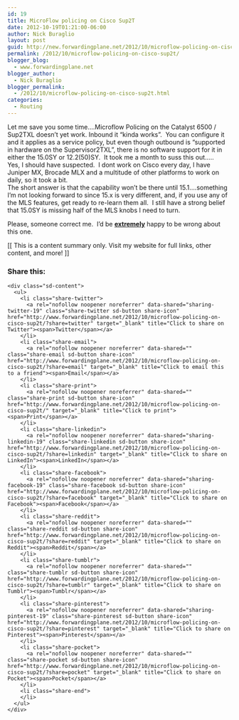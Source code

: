 ```yaml
---
id: 19
title: MicroFlow policing on Cisco Sup2T
date: 2012-10-19T01:21:00-06:00
author: Nick Buraglio
layout: post
guid: http://new.forwardingplane.net/2012/10/microflow-policing-on-cisco-sup2t/
permalink: /2012/10/microflow-policing-on-cisco-sup2t/
blogger_blog:
  - www.forwardingplane.net
blogger_author:
  - Nick Buraglio
blogger_permalink:
  - /2012/10/microflow-policing-on-cisco-sup2t.html
categories:
  - Routing
---
```

Let me save you some time&#8230;.Microflow Policing on the Catalyst 6500 / Sup2TXL doesn&#8217;t yet work. Inbound it &#8220;kinda works&#8221;.  You can configure it and it applies as a service policy, but even though outbound is &#8220;supported in hardware on the Supervisor2TXL&#8221;, there is no software support for it in either the 15.0SY or 12.2(50)SY.  It took me a month to suss this out&#8230;..  
Yes, I should have suspected.  I dont work on Cisco every day, I have Juniper MX, Brocade MLX and a multitude of other platforms to work on daily, so it took a bit.  
The short answer is that the capability won&#8217;t be there until 15.1&#8230;.something I&#8217;m not looking forward to since 15.x is very different, and, if you use any of the MLS features, get ready to re-learn them all.  I still have a strong belief that 15.0SY is missing half of the MLS knobs I need to turn. 

Please, someone correct me.  I&#8217;d be **<u>extremely</u>** happy to be wrong about this one.  

<div>
  [[ This is a content summary only. Visit my website for full links, other content, and more! ]]
</div>

<div class="sharedaddy sd-sharing-enabled">
  <div class="robots-nocontent sd-block sd-social sd-social-icon-text sd-sharing">
    <h3 class="sd-title">
      Share this:
    </h3>
    
    <div class="sd-content">
      <ul>
        <li class="share-twitter">
          <a rel="nofollow noopener noreferrer" data-shared="sharing-twitter-19" class="share-twitter sd-button share-icon" href="http://www.forwardingplane.net/2012/10/microflow-policing-on-cisco-sup2t/?share=twitter" target="_blank" title="Click to share on Twitter"><span>Twitter</span></a>
        </li>
        <li class="share-email">
          <a rel="nofollow noopener noreferrer" data-shared="" class="share-email sd-button share-icon" href="http://www.forwardingplane.net/2012/10/microflow-policing-on-cisco-sup2t/?share=email" target="_blank" title="Click to email this to a friend"><span>Email</span></a>
        </li>
        <li class="share-print">
          <a rel="nofollow noopener noreferrer" data-shared="" class="share-print sd-button share-icon" href="http://www.forwardingplane.net/2012/10/microflow-policing-on-cisco-sup2t/" target="_blank" title="Click to print"><span>Print</span></a>
        </li>
        <li class="share-linkedin">
          <a rel="nofollow noopener noreferrer" data-shared="sharing-linkedin-19" class="share-linkedin sd-button share-icon" href="http://www.forwardingplane.net/2012/10/microflow-policing-on-cisco-sup2t/?share=linkedin" target="_blank" title="Click to share on LinkedIn"><span>LinkedIn</span></a>
        </li>
        <li class="share-facebook">
          <a rel="nofollow noopener noreferrer" data-shared="sharing-facebook-19" class="share-facebook sd-button share-icon" href="http://www.forwardingplane.net/2012/10/microflow-policing-on-cisco-sup2t/?share=facebook" target="_blank" title="Click to share on Facebook"><span>Facebook</span></a>
        </li>
        <li class="share-reddit">
          <a rel="nofollow noopener noreferrer" data-shared="" class="share-reddit sd-button share-icon" href="http://www.forwardingplane.net/2012/10/microflow-policing-on-cisco-sup2t/?share=reddit" target="_blank" title="Click to share on Reddit"><span>Reddit</span></a>
        </li>
        <li class="share-tumblr">
          <a rel="nofollow noopener noreferrer" data-shared="" class="share-tumblr sd-button share-icon" href="http://www.forwardingplane.net/2012/10/microflow-policing-on-cisco-sup2t/?share=tumblr" target="_blank" title="Click to share on Tumblr"><span>Tumblr</span></a>
        </li>
        <li class="share-pinterest">
          <a rel="nofollow noopener noreferrer" data-shared="sharing-pinterest-19" class="share-pinterest sd-button share-icon" href="http://www.forwardingplane.net/2012/10/microflow-policing-on-cisco-sup2t/?share=pinterest" target="_blank" title="Click to share on Pinterest"><span>Pinterest</span></a>
        </li>
        <li class="share-pocket">
          <a rel="nofollow noopener noreferrer" data-shared="" class="share-pocket sd-button share-icon" href="http://www.forwardingplane.net/2012/10/microflow-policing-on-cisco-sup2t/?share=pocket" target="_blank" title="Click to share on Pocket"><span>Pocket</span></a>
        </li>
        <li class="share-end">
        </li>
      </ul>
    </div>
  </div>
</div>